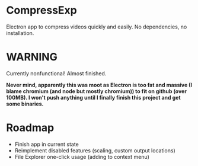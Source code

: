 # CompressExp
Electron app to compress videos quickly and easily. No dependencies, no installation.

# WARNING
Currently nonfunctional! Almost finished.

**Never mind, apparently this was moot as Electron is too fat and massive (I blame chromium (and node but mostly chromium)) to fit on github (over 100MB). I won't push anything until I finally finish this project and get some binaries.**

# Roadmap
- Finish app in current state
- Reimplement disabled features (scaling, custom output locations)
- File Explorer one-click usage (adding to context menu)

